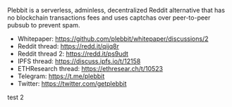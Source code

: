 Plebbit is a serverless, adminless, decentralized Reddit alternative that has no blockchain transactions fees and uses captchas over peer-to-peer pubsub to prevent spam.

- Whitepaper: https://github.com/plebbit/whitepaper/discussions/2
- Reddit thread: https://redd.it/qijq8r
- Reddit thread 2: https://redd.it/ps9udt
- IPFS thread: https://discuss.ipfs.io/t/12158
- ETHResearch thread: https://ethresear.ch/t/10523
- Telegram: https://t.me/plebbit
- Twitter: https://twitter.com/getplebbit

test 2
